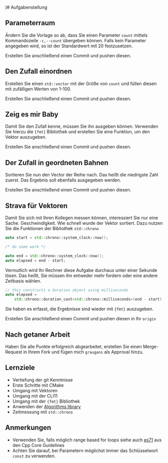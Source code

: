 )# Aufgabenstellung

## Parameterraum

Ändern Sie die Vorlage so ab, dass Sie einen Parameter ``count`` mittels Kommandozeile ``-c,--count`` übergeben können. Falls kein Parameter angegeben wird, so ist der Standardwert mit 20 festzusetzen.

Erstellen Sie anschließend einen Commit und pushen diesen.

## Den Zufall einordnen

Erstellen Sie einen ``std::vector`` mit der Größe von ``count`` und füllen diesen mit zufälligen Werten von 1-100.

Erstellen Sie anschließend einen Commit und pushen diesen.

## Zeig es mir Baby

Damit Sie den Zufall kenne, müssen Sie ihn ausgeben können. Verwenden Sie hierzu die ``{fmt}`` Bibliothek und erstellen Sie eine Funktion, um den Vektor auszugeben.

Erstellen Sie anschließend einen Commit und pushen diesen.

## Der Zufall in geordneten Bahnen

Sortieren Sie nun den Vector der Reihe nach. Das heißt die niedrigste Zahl zuerst. Das Ergebnis soll ebenfalls ausgegeben werden.

Erstellen Sie anschließend einen Commit und pushen diesen.

## Strava für Vektoren

Damit Sie sich mit Ihren Kollegen messen können, interessiert Sie nur eine Sache. Geschwindigkeit. Wie schnell wurde der Vektor sortiert. Dazu nutzen Sie die Funktionen der Bibliothek ``std::chrono``

```cpp
auto start = std::chrono::system_clock::now();

/* do some work */

auto end = std::chrono::system_clock::now();
auto elapsed = end - start;
```

Vermutlich wird Ihr Rechner diese Aufgabe durchaus unter einer Sekunde lösen. Das heißt, Sie müssen ihn entweder mehr fordern oder eine andere Zeitbasis wählen.

```cpp
// this constructs a duration object using milliseconds
auto elapsed =
    std::chrono::duration_cast<std::chrono::milliseconds>(end - start);
```

Sie haben es erfasst, die Ergebnisse sind wieder mit ``{fmt}`` auszugeben.

Erstellen Sie anschließend einen Commit und pushen diesen in Ihr ``origin``

## Nach getaner Arbeit

Haben Sie alle Punkte erfolgreich abgearbeitet, erstellen Sie einen Merge-Request in Ihrem Fork und fügen mich ``graugans`` als Approval hinzu.

## Lernziele

- Vertiefung der git Kenntnisse
- Erste Schritte mit CMake
- Umgang mit Vektoren
- Umgang mit der CLI11
- Umgang mit der ``{fmt}`` Bibliothek
- Anwenden der [Algorithms library](https://en.cppreference.com/w/cpp/algorithm)
- Zeitmessung mit ``std::chrono``

## Anmerkungen

- Verwenden Sie, falls möglich range based for loops siehe auch [es71](https://isocpp.github.io/CppCoreGuidelines/CppCoreGuidelines#es71-prefer-a-range-for-statement-to-a-for-statement-when-there-is-a-choice) aus den Cpp Core Guidelines
- Achten Sie darauf, bei Parametern möglichst immer das Schlüsselwort ``const`` zu verwenden.

